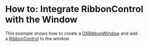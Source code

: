 # How to: Integrate RibbonControl with the Window


<p>This example shows how to create a <a href="https://documentation.devexpress.com/#WPF/CustomDocument7980">DXRibbonWindow</a> and add a <a href="https://documentation.devexpress.com/#WPF/CustomDocument7954">RibbonControl</a> to the window.</p>

<br/>


